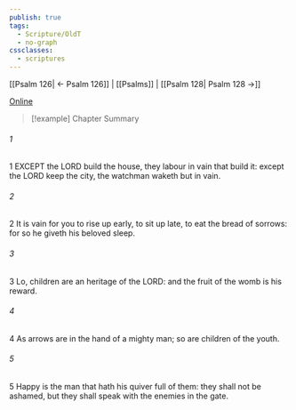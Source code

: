 ```yaml
---
publish: true
tags:
  - Scripture/OldT
  - no-graph
cssclasses:
  - scriptures
---
```

[[Psalm 126| ← Psalm 126]] | [[Psalms]] | [[Psalm 128| Psalm 128 →]]

[Online](https://churchofjesuschrist.org/study/scriptures/ot/ps/127?lang=eng)

>[!example] Chapter Summary
>
###### 1
1 EXCEPT the LORD build the house, they labour in vain that build it: except the LORD keep the city, the watchman waketh but in vain.
###### 2
2 It is vain for you to rise up early, to sit up late, to eat the bread of sorrows: for so he giveth his beloved sleep.
###### 3
3 Lo, children are an heritage of the LORD: and the fruit of the womb is his reward.
###### 4
4 As arrows are in the hand of a mighty man; so are children of the youth.
###### 5
5 Happy is the man that hath his quiver full of them: they shall not be ashamed, but they shall speak with the enemies in the gate.



